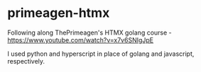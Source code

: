 # primeagen-htmx

Following along ThePrimeagen's HTMX golang course - https://www.youtube.com/watch?v=x7v6SNIgJpE

I used python and hyperscript in place of golang and javascript, respectively.
